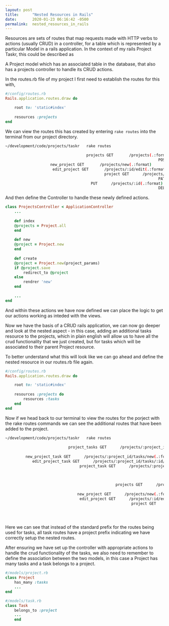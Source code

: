 ```yaml
---
layout: post
title:      "Nested Resources in Rails"
date:       2020-01-23 06:16:42 -0500
permalink:  nested_resources_in_rails
---
```



Resources are sets of routes that map requests made with HTTP verbs to actions (usually CRUD) in a controller, for a table which is represented by a particular Model in a rails application.  In the context of my rails Project Taskr, this could be described as 

A Project model which has an associated table in the database, that also has a projects controller to handle its CRUD actions.

In the routes.rb file of my project I first need to establish the routes for this with,

```ruby
#/config/routes.rb
Rails.application.routes.draw do

	root to: 'static#index'
	
	resources :projects
end
```

We can view the routes this has created by entering ```rake routes``` into the terminal from our project directory.

```bash
~/development/code/projects/taskr   rake routes
	
									projects GET       /projects(.:format)                                                                         projects#index
																	POST      /projects(.:format)                                                                         projects#create
					new_project GET       /projects/new(.:format)                                                               projects#new
					 edit_project GET       /projects/:id/edit(.:format)                                                         projects#edit
											project GET      /projects/:id(.:format)                                                                  projects#show
																	PATCH    /projects/:id(.:format)                                                                  projects#update
                                      PUT      /projects/:id(.:format)                                                                  projects#update
																	DELETE  /projects/:id(.:format)                                                                  projects#destroy
```

And then define the Controller to handle these newly defined actions. 

```ruby
class ProjectsController < ApplicationController
	...
	
	def index
	@projects = Project.all
	end
	
	def new
	@project = Project.new
	end
	
	def create
	@project = Project.new(project_params)
	if @project.save
		redirect_to @project
	else
		rendrer 'new'
	end
	
	...
end
```

And within these actions we have now defined we can place the logic to get our actions working as inteded with the views.

Now we have the basis of a CRUD rails application, we can now go deeper and look at the nested aspect - in this case, adding an additional tasks resource to the projects, which in plain english will allow us to have all the crud functionality that we just created, but for tasks which will be associated to their parent Project resource. 

To better understand what this will look like we can go ahead and define the nested resource in our routes.rb file again. 

```ruby
#/config/routes.rb
Rails.application.routes.draw do

	root to: 'static#index'
	
	resources :projects do
		resources :tasks
	end
end
```

Now if we head back to our terminal to view the routes for the porject with the rake routes commands we can see the additional routes that have been added to the project. 

```bash
~/development/code/projects/taskr   rake routes
	
							project_tasks GET      /projects/:project_id/tasks(.:format)                                        tasks#index
																				POST     /projects/:project_id/tasks(.:format)                                         tasks#create
		 new_project_task GET      /projects/:project_id/tasks/new(.:format)                                tasks#new
			edit_project_task GET      /projects/:project_id/tasks/:id/edit(.:format)                          tasks#edit
								 project_task GET      /projects/:project_id/tasks/:id(.:format)                                  tasks#show
																				PATCH    /projects/:project_id/tasks/:id(.:format)                                  tasks#update
																						PUT     /projects/:project_id/tasks/:id(.:format)                                   tasks#update
																			DELETE   /projects/:project_id/tasks/:id(.:format)                                   tasks#destroy
												 projects GET      /projects(.:format)                                                                            projects#index
																				POST     /projects(.:format)                                                                             projects#create
								new_project GET      /projects/new(.:format)                                                                   projects#new
								 edit_project GET      /projects/:id/edit(.:format)                                                             projects#edit
														project GET     /projects/:id(.:format)                                                                      projects#show
																			PATCH    /projects/:id(.:format)                                                                       projects#update
																					PUT      /projects/:id(.:format)                                                                       projects#update
																		DELETE   /projects/:id(.:format)                                                                       projects#destroy
``` 

Here we can see that instead of the standard prefix for the routes being used for tasks, all task routes have a project prefix indicating we have correctly setup the nested routes.

After ensuring we have set up the controller with appropriate actions to handle the crud functionality of the tasks, we also need to remember to define the association between the two models, in this case a Project has many tasks and a task belongs to a project. 


```ruby
#/models/project.rb
class Project
	has_many :tasks
	...
end

#/models/task.rb
class Task
	belongs_to :project
	...
	end
```


